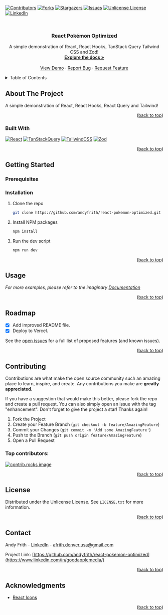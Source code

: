<a id="readme-top"></a>

[![Contributors][contributors-shield]][contributors-url]
[![Forks][forks-shield]][forks-url]
[![Stargazers][stars-shield]][stars-url]
[![Issues][issues-shield]][issues-url]
[![Unlicense License][license-shield]][license-url]
[![LinkedIn][linkedin-shield]][linkedin-url]

<br />
<div align="center">

  <h3 align="center">React Pokémon Optimized</h3>

  <p align="center">
    A simple demonstration of React, React Hooks, TanStack Query Tailwind CSS and Zod!
    <br />
    <a href="https://github.com/andyfrith/react-pokemon-optimized"><strong>Explore the docs »</strong></a>
    <br />
    <br />
    <a href="https://github.com/andyfrith/react-pokemon-optimized">View Demo</a>
    ·
    <a href="https://github.com/andyfrith/react-pokemon-optimized/issues/new?labels=bug&template=bug-report---.md">Report Bug</a>
    ·
    <a href="https://github.com/andyfrith/react-pokemon-optimized/issues/new?labels=enhancement&template=feature-request---.md">Request Feature</a>
  </p>
</div>

<details>
  <summary>Table of Contents</summary>
  <ol>
    <li>
      <a href="#about-the-project">About The Project</a>
      <ul>
        <li><a href="#built-with">Built With</a></li>
      </ul>
    </li>
    <li>
      <a href="#getting-started">Getting Started</a>
      <ul>
        <li><a href="#prerequisites">Prerequisites</a></li>
        <li><a href="#installation">Installation</a></li>
      </ul>
    </li>
    <li><a href="#usage">Usage</a></li>
    <li><a href="#roadmap">Roadmap</a></li>
    <li><a href="#contributing">Contributing</a></li>
    <li><a href="#license">License</a></li>
    <li><a href="#contact">Contact</a></li>
    <li><a href="#acknowledgments">Acknowledgments</a></li>
  </ol>
</details>

## About The Project

A simple demonstration of React, React Hooks, React Query and Tailwind!

<p align="right">(<a href="#readme-top">back to top</a>)</p>

### Built With

[![React][React.js]][React-url]
[![TanStackQuery][TanStackQuery.js]][TanStackQuery-url]
[![TailwindCSS][TailwindCSS]][TailwindCSS-url]
[![Zod][Zod]][Zod-url]

<p align="right">(<a href="#readme-top">back to top</a>)</p>

## Getting Started

### Prerequisites

### Installation

1. Clone the repo
   ```sh
   git clone https://github.com/andyfrith/react-pokemon-optimized.git
   ```
2. Install NPM packages
   ```sh
   npm install
   ```
3. Run the dev script
   ```sh
   npm run dev
   ```

<p align="right">(<a href="#readme-top">back to top</a>)</p>

## Usage

_For more examples, please refer to the imaginary [Documentation](https://example.com)_

<p align="right">(<a href="#readme-top">back to top</a>)</p>

## Roadmap

- [x] Add improved README file.
- [x] Deploy to Vercel.

See the [open issues](https://github.com/andyfrith/react-pokemon-optimized/issues) for a full list of proposed features (and known issues).

<p align="right">(<a href="#readme-top">back to top</a>)</p>

## Contributing

Contributions are what make the open source community such an amazing place to learn, inspire, and create. Any contributions you make are **greatly appreciated**.

If you have a suggestion that would make this better, please fork the repo and create a pull request. You can also simply open an issue with the tag "enhancement".
Don't forget to give the project a star! Thanks again!

1. Fork the Project
2. Create your Feature Branch (`git checkout -b feature/AmazingFeature`)
3. Commit your Changes (`git commit -m 'Add some AmazingFeature'`)
4. Push to the Branch (`git push origin feature/AmazingFeature`)
5. Open a Pull Request

### Top contributors:

<a href="https://github.com/andyfrith/react-pokemon-optimized/graphs/contributors">
  <img src="https://contrib.rocks/image?repo=andyfrith/react-pokemon-optimized" alt="contrib.rocks image" />
</a>

<p align="right">(<a href="#readme-top">back to top</a>)</p>

## License

Distributed under the Unlicense License. See `LICENSE.txt` for more information.

<p align="right">(<a href="#readme-top">back to top</a>)</p>

## Contact

Andy Frith - [LinkedIn](https://www.linkedin.com/in/goodapplemedia/) - afrith.denver.usa@gmail.com

Project Link: [https://github.com/andyfrith/react-pokemon-optimized](https://www.linkedin.com/in/goodapplemedia/)

<p align="right">(<a href="#readme-top">back to top</a>)</p>

## Acknowledgments

- [React Icons](https://react-icons.github.io/react-icons/search)

<p align="right">(<a href="#readme-top">back to top</a>)</p>

[contributors-shield]: https://img.shields.io/github/contributors/andyfrith/react-pokemon-optimized.svg?style=for-the-badge
[contributors-url]: https://github.com/andyfrith/react-pokemon-optimized/graphs/contributors
[forks-shield]: https://img.shields.io/github/forks/andyfrith/react-pokemon-optimized.svg?style=for-the-badge
[forks-url]: https://github.com/andyfrith/react-pokemon-optimized/network/members
[stars-shield]: https://img.shields.io/github/stars/andyfrith/react-pokemon-optimized.svg?style=for-the-badge
[stars-url]: https://github.com/andyfrith/react-pokemon-optimized/stargazers
[issues-shield]: https://img.shields.io/github/issues/andyfrith/react-pokemon-optimized.svg?style=for-the-badge
[issues-url]: https://github.com/andyfrith/react-pokemon-optimized/issues
[license-shield]: https://img.shields.io/github/license/andyfrith/react-pokemon-optimized.svg?style=for-the-badge
[license-url]: https://github.com/andyfrith/react-pokemon-optimized/blob/master/LICENSE.txt
[linkedin-shield]: https://img.shields.io/badge/-LinkedIn-black.svg?style=for-the-badge&logo=linkedin&colorB=555
[linkedin-url]: https://www.linkedin.com/in/goodapplemedia/
[product-screenshot]: public/screenshot.png
[React.js]: https://img.shields.io/badge/React-20232A?style=for-the-badge&logo=react&logoColor=61DAFB
[React-url]: https://reactjs.org/
[TanStackQuery.js]: https://img.shields.io/badge/-React%20Query-FF4154?style=plastic&logo=react%20query&logoColor=white
[TanStackQuery-url]: https://tanstack.com/query/latest
[Zod]: https://img.shields.io/badge/-Zod-3E67B1?style=flat&logo=zod&logoColor=white
[Zod-url]: https://zod.dev/
[TailwindCSS]: https://img.shields.io/badge/Tailwind_CSS-grey?style=for-the-badge&logo=tailwind-css&logoColor=38B2AC
[TailwindCSS-url]: https://tailwindcss.com/
